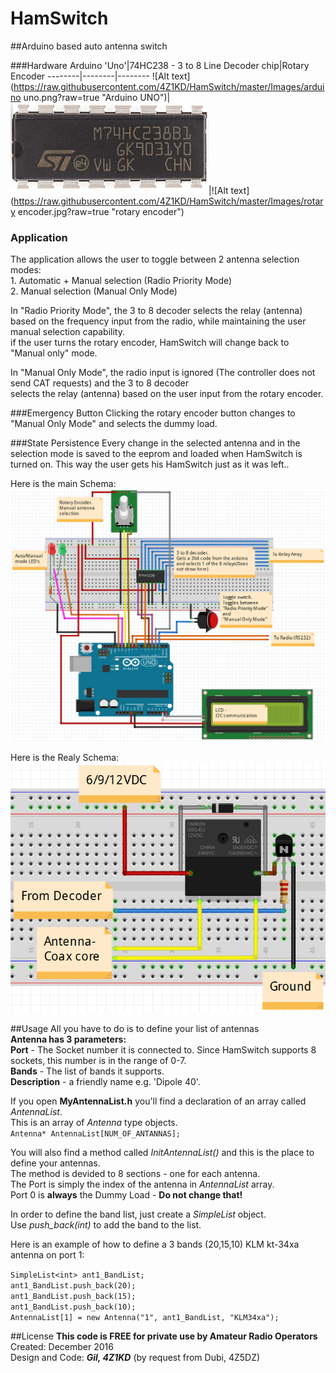 # HamSwitch
##Arduino based auto antenna switch

###Hardware
Arduino 'Uno'|74HC238 - 3 to 8 Line Decoder chip|Rotary Encoder
--------|--------|--------
![Alt text](https://raw.githubusercontent.com/4Z1KD/HamSwitch/master/Images/arduino uno.png?raw=true "Arduino UNO")|![Alt text](https://raw.githubusercontent.com/4Z1KD/HamSwitch/master/Images/74HC238.png?raw=true "74HC238 Chip")|![Alt text](https://raw.githubusercontent.com/4Z1KD/HamSwitch/master/Images/rotary encoder.jpg?raw=true "rotary encoder")

<h3>Application</h3>
The application allows the user to toggle between 2 antenna selection modes:<br>
1. Automatic + Manual selection (Radio Priority Mode)<br>
2. Manual selection (Manual Only Mode)<br>

In "Radio Priority Mode", the 3 to 8 decoder selects the relay (antenna)<br>
based on the frequency input from the radio, while maintaining the user manual selection capability.<br>
if the user turns the rotary encoder, HamSwitch will change back to "Manual only" mode.<br>

In "Manual Only Mode", the radio input is ignored (The controller does not send CAT requests) and the 3 to 8 decoder<br>
selects the relay (antenna) based on the user input from the rotary encoder.<br>

###Emergency Button
Clicking the rotary encoder button changes to "Manual Only Mode" and selects the dummy load.<br>

###State Persistence
Every change in the selected antenna and in the selection mode is saved to the eeprom and loaded when HamSwitch is turned on.
This way the user gets his HamSwitch just as it was left..

Here is the main Schema:<br>
<a href="https://raw.githubusercontent.com/4Z1KD/HamSwitch/master/Images/Main%20Schema.PNG" target="_blank">
![Alt text](https://raw.githubusercontent.com/4Z1KD/HamSwitch/master/Images/Main%20Schema.PNG?raw=true "HamSwitch Schema")
</a>

Here is the Realy Schema:<br>
<a href="https://raw.githubusercontent.com/4Z1KD/HamSwitch/master/Images/Relay%20Schema.PNG" target="_blank">
![Alt text](https://raw.githubusercontent.com/4Z1KD/HamSwitch/master/Images/Relay%20Schema.PNG?raw=true "HamSwitch Relay Schema")
</a>

##Usage
All you have to do is to define your list of antennas<br>
**Antenna has 3 parameters:**<br>
**Port** - The Socket number it is connected to. Since HamSwitch supports 8 sockets, this number is in the range of 0-7.<br>
**Bands** - The list of bands it supports.<br>
**Description** - a friendly name e.g. 'Dipole 40'.<br>

If you open **MyAntennaList.h** you'll find a declaration of an array called *AntennaList*.<br>
This is an array of *Antenna* type objects.<br>
`Antenna* AntennaList[NUM_OF_ANTANNAS];`<br>

You will also find a method called *InitAntennaList()* and this is the place to define your antennas.<br>
The method is devided to 8 sections - one for each antenna.<br>
The Port is simply the index of the antenna in *AntennaList* array.<br>
Port 0 is **always** the Dummy Load - **Do not change that!**<br>

In order to define the band list, just create a *SimpleList* object.<br>
Use *push_back(int)* to add the band to the list.<br>

Here is an example of how to define a 3 bands (20,15,10) KLM kt-34xa antenna on port 1:<br>

`SimpleList<int> ant1_BandList;`<br>
`ant1_BandList.push_back(20);`<br>
`ant1_BandList.push_back(15);`<br>
`ant1_BandList.push_back(10);`<br>
`AntennaList[1] = new Antenna("1", ant1_BandList, "KLM34xa");`<br>

##License
**This code is FREE for private use by Amateur Radio Operators<br>**
Created: December 2016<br>
Design and Code: **_Gil, 4Z1KD_** (by request from Dubi, 4Z5DZ)<br>
